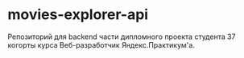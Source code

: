 # movies-explorer-api

Репозиторий для backend части дипломного проекта студента 37 когорты курса Веб-разработчик Яндекс.Практикум'а.
